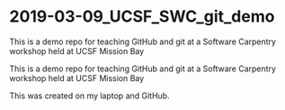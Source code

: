 # 2019-03-09_UCSF_SWC_git_demo

This is a demo repo for teaching GitHub and git at a Software Carpentry 
workshop held at UCSF Mission Bay

This is a demo repo for teaching GitHub and git at a Software Carpentry workshop held at UCSF Mission Bay

This was created on my laptop and GitHub.
